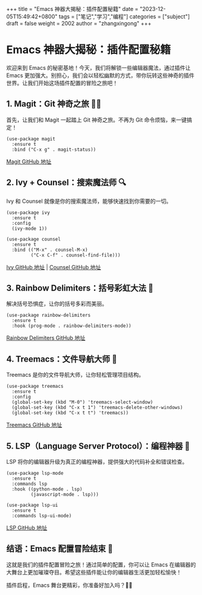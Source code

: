 +++
title = "Emacs 神器大揭秘：插件配置秘籍"
date = "2023-12-05T15:49:42+0800"
tags = ["笔记","学习","编程"]
categories = ["subject"]
draft = false
weight = 2002
author = "zhangxingong"
+++

# Emacs 神器大揭秘：插件配置秘籍

欢迎来到 Emacs 的秘密基地！今天，我们将解锁一些编辑器魔法，通过插件让 Emacs 更加强大。别担心，我们会以轻松幽默的方式，带你玩转这些神奇的插件世界。让我们开始这场插件配置的冒险之旅吧！

## 1. Magit：Git 神奇之旅 🧙‍♂️

首先，让我们和 Magit 一起踏上 Git 神奇之旅。不再为 Git 命令烦恼，来一键搞定！

```emacs-lisp
(use-package magit
  :ensure t
  :bind ("C-x g" . magit-status))
```

[Magit GitHub 地址](https://github.com/magit/magit)

## 2. Ivy + Counsel：搜索魔法师 🔍

Ivy 和 Counsel 就像是你的搜索魔法师，能够快速找到你需要的一切。

```emacs-lisp
(use-package ivy
  :ensure t
  :config
  (ivy-mode 1))

(use-package counsel
  :ensure t
  :bind (("M-x" . counsel-M-x)
         ("C-x C-f" . counsel-find-file)))
```

[Ivy GitHub 地址](https://github.com/abo-abo/swiper) | [Counsel GitHub 地址](https://github.com/abo-abo/swiper)

## 3. Rainbow Delimiters：括号彩虹大法 🌈

解决括号恐惧症，让你的括号多彩而美丽。

```emacs-lisp
(use-package rainbow-delimiters
  :ensure t
  :hook (prog-mode . rainbow-delimiters-mode))
```

[Rainbow Delimiters GitHub 地址](https://github.com/Fanael/rainbow-delimiters)

## 4. Treemacs：文件导航大师 🌲

Treemacs 是你的文件导航大师，让你轻松管理项目结构。

```emacs-lisp
(use-package treemacs
  :ensure t
  :config
  (global-set-key (kbd "M-0") 'treemacs-select-window)
  (global-set-key (kbd "C-x t 1") 'treemacs-delete-other-windows)
  (global-set-key (kbd "C-x t t") 'treemacs))
```

[Treemacs GitHub 地址](https://github.com/Alexander-Miller/treemacs)

## 5. LSP（Language Server Protocol）：编程神器 🚀

LSP 将你的编辑器升级为真正的编程神器，提供强大的代码补全和错误检查。

```emacs-lisp
(use-package lsp-mode
  :ensure t
  :commands lsp
  :hook ((python-mode . lsp)
         (javascript-mode . lsp)))

(use-package lsp-ui
  :ensure t
  :commands lsp-ui-mode)
```

[LSP GitHub 地址](https://github.com/emacs-lsp/lsp-mode)

## 结语：Emacs 配置冒险结束 🏰

这就是我们的插件配置冒险之旅！通过简单的配置，你可以让 Emacs 在编辑器的大舞台上更加璀璨夺目。希望这些插件能让你的编辑器生活更加轻松愉快！

插件启程，Emacs 舞台更精彩，你准备好加入吗？🎩✨
